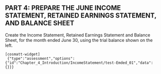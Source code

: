 ## PART 4: PREPARE THE JUNE INCOME STATEMENT, RETAINED EARNINGS STATEMENT, AND BALANCE SHEET

Create the Income Statement, Retained Earnings Statement and Balance Sheet, for the month ended June 30, using the trial balance shown on the left. 

```
[cosmatt-widget]
 {"type":"assessment","options":{"id":"Chapter_4_Introduction/IncomeStatement/test-Emded_01","data":{}}} 
```
